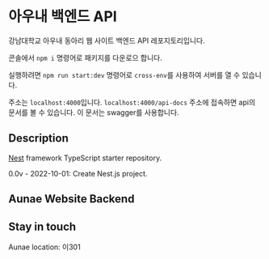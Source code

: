 # 아우내 백엔드 API
강남대학교 아우내 동아리 웹 사이트 백엔드 API 레포지토리입니다.

콘솔에서 `npm i` 명령어로 패키지를 다운로으 합니다.

실행하려면 `npm run start:dev` 명령어로 `cross-env`를 사용하여 서버를 열 수 있습니다.

주소는 `localhost:4000`입니다. `localhost:4000/api-docs` 주소에 접속하면 api의 문서를 볼 수 있습니다. 이 문서는 swagger를 사용합니다.


## Description

[Nest](https://github.com/nestjs/nest) framework TypeScript starter repository.

0.0v - 2022-10-01: Create Nest.js project.

## Aunae Website Backend

## Stay in touch

Aunae location: 이301
